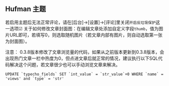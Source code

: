 Hufman 主题
---

若启用主题后无法正常评论，请在[后台]->[设置]->[评论]里关闭`开启反垃圾保护`这一选项☑
关于如何修改文章封面图：在编辑文章处添加自定义字段`thumb`，值为图片URL即可，若填写0，则选取随机图片（若文章内部有图片，则自动选取第一张为封面图）。

注意：
0.3.8版本修改了文章浏览量的代码，如果从之前版本更新到0.3.8版本，会出现热门文章一栏中热度为0，但点进文章后就正常的情况，建议执行以下SQL代码解决这个问题，若文章很少也可以手动浏览文章来解决。
```
UPDATE `typecho_fields` SET `int_value` = `str_value`+0 WHERE `name` = 'views' and `type` = 'str'
```